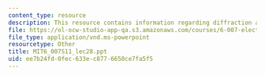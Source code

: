 ```yaml
---
content_type: resource
description: This resource contains information regarding diffraction and holography.
file: https://ol-ocw-studio-app-qa.s3.amazonaws.com/courses/6-007-electromagnetic-energy-from-motors-to-lasers-spring-2011/ee7b24fd0fec633ec8776650ce7fa5f5_MIT6_007S11_lec28.ppt
file_type: application/vnd.ms-powerpoint
resourcetype: Other
title: MIT6_007S11_lec28.ppt
uid: ee7b24fd-0fec-633e-c877-6650ce7fa5f5
---
```

